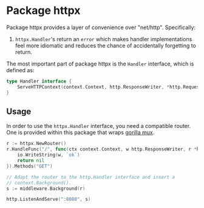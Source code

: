 # Package httpx

Package httpx provides a layer of convenience over "net/http". Specifically:

1. `httpx.Handler`'s return an `error` which makes handler implementations feel
   more idiomatic and reduces the chance of accidentally forgetting to return.

The most important part of package httpx is the `Handler` interface, which is
defined as:

```go
type Handler interface {
	ServeHTTPContext(context.Context, http.ResponseWriter, *http.Request) error
}
```

## Usage

In order to use the `httpx.Handler` interface, you need a compatible router. One is provided within this package that wraps [gorilla mux](https://github.com/gorilla/mux).

```go
r := httpx.NewRouter()
r.HandleFunc("/", func(ctx context.Context, w http.ResponseWriter, r *http.Request) error {
	io.WriteString(w, `ok`)
	return nil
}).Methods("GET")

// Adapt the router to the http.Handler interface and insert a
// context.Background().
s := middleware.Background(r)

http.ListenAndServe(":8080", s)
```
